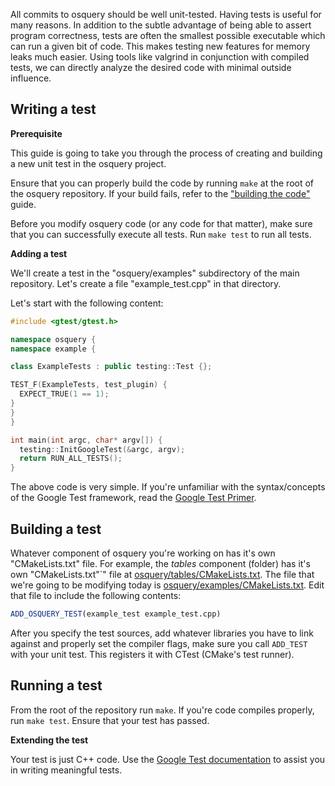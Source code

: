 All commits to osquery should be well unit-tested. Having tests is useful for many reasons. In addition to the subtle advantage of being able to assert program correctness, tests are often the smallest possible executable which can run a given bit of code. This makes testing new features for memory leaks much easier. Using tools like valgrind in conjunction with compiled tests, we can directly analyze the desired code with minimal outside influence.

## Writing a test

**Prerequisite**

This guide is going to take you through the process of creating and building a new unit test in the osquery project.

Ensure that you can properly build the code by running `make` at the root of the osquery repository. If your build fails, refer to the ["building the code"](https://github.com/facebook/osquery/wiki/building-the-code) guide.

Before you modify osquery code (or any code for that matter), make sure that you can successfully execute all tests. Run `make test` to run all tests.

**Adding a test**

We'll create a test in the "osquery/examples" subdirectory of the main repository. Let's create a file "example_test.cpp" in that directory.

Let's start with the following content:

```cpp
#include <gtest/gtest.h>

namespace osquery {
namespace example {

class ExampleTests : public testing::Test {};

TEST_F(ExampleTests, test_plugin) {
  EXPECT_TRUE(1 == 1);
}
}
}

int main(int argc, char* argv[]) {
  testing::InitGoogleTest(&argc, argv);
  return RUN_ALL_TESTS();
}
```

The above code is very simple. If you're unfamiliar with the syntax/concepts of the Google Test framework, read the [Google Test Primer](http://code.google.com/p/googletest/wiki/V1_7_Primer#Basic_Concepts).

## Building a test

Whatever component of osquery you're working on has it's own "CMakeLists.txt" file. For example, the _tables_ component (folder) has it's own "CMakeLists.txt"`" file at [osquery/tables/CMakeLists.txt](https://github.com/facebook/osquery/blob/master/osquery/tables/CMakeLists.txt). The file that we're going to be modifying today is [osquery/examples/CMakeLists.txt](https://github.com/facebook/osquery/tree/master/osquery/examples/CMakeLists.txt). Edit that file to include the following contents:

```CMake
ADD_OSQUERY_TEST(example_test example_test.cpp)
```

After you specify the test sources, add whatever libraries you have to link against and properly set the compiler flags, make sure you call `ADD_TEST` with your unit test. This registers it with CTest (CMake's test runner).

## Running a test

From the root of the repository run `make`. If you're code compiles properly, run `make test`. Ensure that your test has passed.

**Extending the test**

Your test is just C++ code. Use the [Google Test documentation](http://code.google.com/p/googletest/wiki/V1_7_Primer#Assertions) to assist you in writing meaningful tests.

